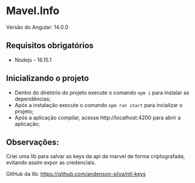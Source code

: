 # Mavel.Info

Versão do Angular: 14.0.0

## Requisitos obrigatórios
- Nodejs - 16.15.1

## Inicializando o projeto
- Dentro do diretório do projeto execute o comando `npm i` para instalar as dependências;
- Após a instalação execute o comando `npm run start` para incializar o projeto;
- Após a aplicação compilar, acesse http://localhost:4200 para abrir a aplicação;


## Observações:
Criei uma lib para salvar as keys da api da marvel de forma criptografada, evitando assim expor as credenciais.

GitHub da lib: https://github.com/andenson-silva/ntl-keys  
